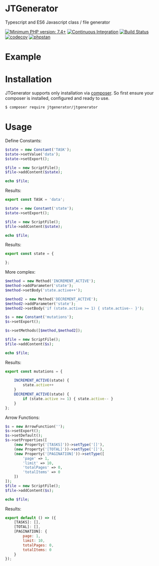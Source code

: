 # JTGenerator
Typescript and ES6 Javascript class / file generator

[![Minimum PHP version: 7.4+](https://img.shields.io/badge/php-7.4%2B-blue.svg)](https://packagist.org/packages/jtgenerator/jtgenerator)
[![Continuous Integration](https://github.com/BKlemm/JTGenerator/workflows/Continous%20Integration/badge.svg)](https://github.com/BKlemm/JTGenerator/actions)
[![Build Status](https://travis-ci.org/BKlemm/JTGenerator.svg?branch=master)](https://travis-ci.org/BKlemm/JTGenerator)
[![codecov](https://codecov.io/gh/BKlemm/JTGenerator/branch/master/graph/badge.svg)](https://codecov.io/gh/BKlemm/JTGenerator)
[![phpstan](https://img.shields.io/badge/PHPStan-level%207-brightgreen.svg?style=flat)](https://img.shields.io/badge/PHPStan-level%203-brightgreen.svg?style=flat)

# Example

# Installation

JTGenerator supports only installation via [composer](https://getcomposer.org). So first ensure your composer is installed, configured and ready to use.

```bash
$ composer require jtgenerator/jtgenerator
```

# Usage
Define Constants:
```php
$state = new Constant('TASK');
$state->setValue('data');
$state->setExport();

$file = new ScriptFile();
$file->addContent($state);

echo $file;
```

Results:
```javascript
export const TASK = 'data';
```

```php
$state = new Constant('state');
$state->setExport();

$file = new ScriptFile();
$file->addContent($state);

echo $file;
```

Results:
```javascript
export const state = {

};
```

More complex:
```php
$method = new Method('INCREMENT_ACTIVE');
$method->addParameter('state');
$method->setBody('state.active++');

$method2 = new Method('DECREMENT_ACTIVE');
$method2->addParameter('state');
$method2->setBody('if (state.active >= 1) { state.active-- }');

$s = new Constant('mutations');
$s->setExport();

$s->setMethods([$method,$method2]);

$file = new ScriptFile();
$file->addContent($s);

echo $file;
```

Results:
```javascript
export const mutations = {
        
    INCREMENT_ACTIVE(state) {
        state.active++
    }
    DECREMENT_ACTIVE(state) {
        if (state.active >= 1) { state.active-- }
    }
};
```

Arrow Functions:

```php
$s = new ArrowFunction('');
$s->setExport();
$s->setDefault();
$s->setProperties([
    (new Property('[TASKS]'))->setType('[]'),
    (new Property('[TOTAL]'))->setType('[]'),
    (new Property('[PAGINATION]'))->setType([
        'page' => 1,
        'limit' => 10,
        'totalPages' => 0,
        'totalItems' => 0
    ])
]);
$file = new ScriptFile();
$file->addContent($s);

echo $file;
```

Results:
```javascript
export default () => ({
    [TASKS]: [],
    [TOTAL]: [],
    [PAGINATION]: {
        page: 1,
        limit: 10,
        totalPages: 0,
        totalItems: 0
    }
});
```




